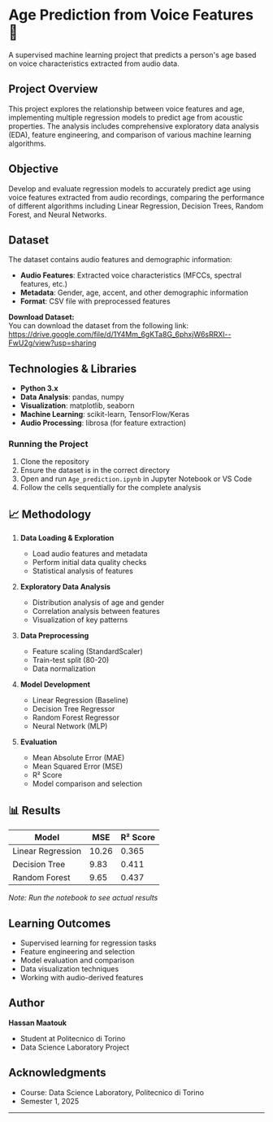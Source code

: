 # Age Prediction from Voice Features 🎤

A supervised machine learning project that predicts a person's age based on voice characteristics extracted from audio data.

##  Project Overview

This project explores the relationship between voice features and age, implementing multiple regression models to predict age from acoustic properties. The analysis includes comprehensive exploratory data analysis (EDA), feature engineering, and comparison of various machine learning algorithms.

##  Objective

Develop and evaluate regression models to accurately predict age using voice features extracted from audio recordings, comparing the performance of different algorithms including Linear Regression, Decision Trees, Random Forest, and Neural Networks.

##  Dataset

The dataset contains audio features and demographic information:
- **Audio Features**: Extracted voice characteristics (MFCCs, spectral features, etc.)
- **Metadata**: Gender, age, accent, and other demographic information
- **Format**: CSV file with preprocessed features


 **Download Dataset:**  
You can download the dataset from the following link:  
https://drive.google.com/file/d/1Y4Mm_6gKTa8G_6phxjW6sRRXl--FwU2g/view?usp=sharing


##  Technologies & Libraries

- **Python 3.x**
- **Data Analysis**: pandas, numpy
- **Visualization**: matplotlib, seaborn
- **Machine Learning**: scikit-learn, TensorFlow/Keras
- **Audio Processing**: librosa (for feature extraction)


### Running the Project

1. Clone the repository
2. Ensure the dataset is in the correct directory
3. Open and run `Age_prediction.ipynb` in Jupyter Notebook or VS Code
4. Follow the cells sequentially for the complete analysis

## 📈 Methodology

1. **Data Loading & Exploration**
   - Load audio features and metadata
   - Perform initial data quality checks
   - Statistical analysis of features

2. **Exploratory Data Analysis**
   - Distribution analysis of age and gender
   - Correlation analysis between features
   - Visualization of key patterns

3. **Data Preprocessing**
   - Feature scaling (StandardScaler)
   - Train-test split (80-20)
   - Data normalization

4. **Model Development**
   - Linear Regression (Baseline)
   - Decision Tree Regressor
   - Random Forest Regressor
   - Neural Network (MLP)

5. **Evaluation**
   - Mean Absolute Error (MAE)
   - Mean Squared Error (MSE)
   - R² Score
   - Model comparison and selection

## 📊 Results

| Model |    MSE    |    R² Score   |
|-------|-----------|---------------|
| Linear Regression | 10.26 | 0.365 | 
| Decision Tree     | 9.83 | 0.411 | 
| Random Forest     | 9.65 | 0.437 | 


*Note: Run the notebook to see actual results*



##  Learning Outcomes

- Supervised learning for regression tasks
- Feature engineering and selection
- Model evaluation and comparison
- Data visualization techniques
- Working with audio-derived features

## Author

**Hassan Maatouk**
- Student at Politecnico di Torino
- Data Science Laboratory Project


## Acknowledgments

- Course: Data Science Laboratory, Politecnico di Torino
- Semester 1, 2025

---

